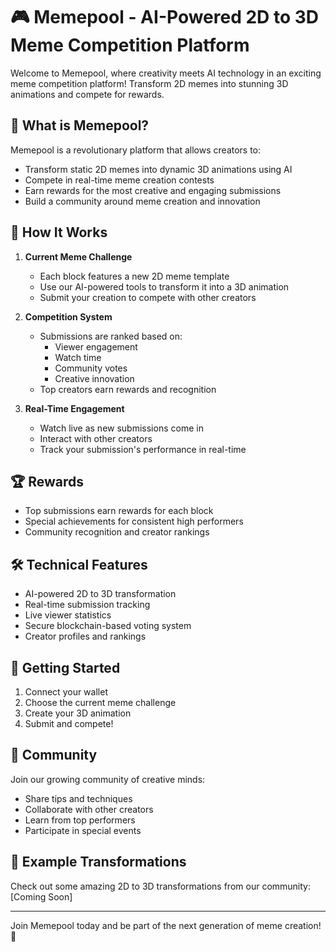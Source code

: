 # 🎮 Memepool - AI-Powered 2D to 3D Meme Competition Platform

Welcome to Memepool, where creativity meets AI technology in an exciting meme competition platform! Transform 2D memes into stunning 3D animations and compete for rewards.

## 🚀 What is Memepool?

Memepool is a revolutionary platform that allows creators to:
- Transform static 2D memes into dynamic 3D animations using AI
- Compete in real-time meme creation contests
- Earn rewards for the most creative and engaging submissions
- Build a community around meme creation and innovation

## 🎯 How It Works

1. **Current Meme Challenge**
   - Each block features a new 2D meme template
   - Use our AI-powered tools to transform it into a 3D animation
   - Submit your creation to compete with other creators

2. **Competition System**
   - Submissions are ranked based on:
     - Viewer engagement
     - Watch time
     - Community votes
     - Creative innovation
   - Top creators earn rewards and recognition

3. **Real-Time Engagement**
   - Watch live as new submissions come in
   - Interact with other creators
   - Track your submission's performance in real-time

## 🏆 Rewards

- Top submissions earn rewards for each block
- Special achievements for consistent high performers
- Community recognition and creator rankings

## 🛠️ Technical Features

- AI-powered 2D to 3D transformation
- Real-time submission tracking
- Live viewer statistics
- Secure blockchain-based voting system
- Creator profiles and rankings

## 🔗 Getting Started

1. Connect your wallet
2. Choose the current meme challenge
3. Create your 3D animation
4. Submit and compete!

## 🤝 Community

Join our growing community of creative minds:
- Share tips and techniques
- Collaborate with other creators
- Learn from top performers
- Participate in special events

## 🎨 Example Transformations

Check out some amazing 2D to 3D transformations from our community:
[Coming Soon]

---

Join Memepool today and be part of the next generation of meme creation! 🚀
